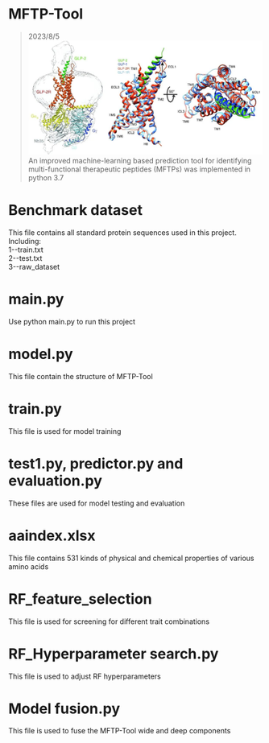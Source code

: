 # MFTP-Tool
> 2023/8/5  
![image](picture.jpg)  
An improved machine-learning based prediction tool for identifying multi-functional therapeutic peptides (MFTPs)
was implemented in python 3.7

# Benchmark dataset
This file contains all standard protein sequences used in this project.  
Including:  
1--train.txt  
2--test.txt  
3--raw_dataset    

# main.py
Use python main.py to run this project  

# model.py
This file contain the structure of MFTP-Tool  

# train.py
This file is used for model training  

# test1.py, predictor.py and evaluation.py
These files are used for model testing and evaluation  

# aaindex.xlsx
This file contains 531 kinds of physical and chemical properties of various amino acids  

# RF_feature_selection
This file is used for screening for different trait combinations  

# RF_Hyperparameter search.py
This file is used to adjust RF hyperparameters  

# Model fusion.py
This file is used to fuse the MFTP-Tool wide and deep components